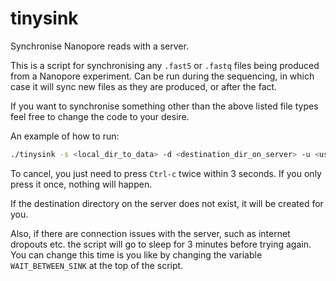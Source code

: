 # tinysink
Synchronise Nanopore reads with a server.

This is a script for synchronising any `.fast5` or `.fastq` files being produced from a Nanopore experiment. Can be run during the sequencing, in which case it will sync new files as they are produced, or after the fact.

If you want to synchronise something other than the above listed file types feel free to change the code to your desire.

An example of how to run:

```sh
./tinysink -s <local_dir_to_data> -d <destination_dir_on_server> -u <username> -n <servername> 
```

To cancel, you just need to press `Ctrl-c` twice within 3 seconds. If you only press it once, nothing will happen.

If the destination directory on the server does not exist, it will be created for you.

Also, if there are connection issues with the server, such as internet dropouts etc. the script will go to sleep for 3 minutes before trying again. You can change this time is you like by changing the variable `WAIT_BETWEEN_SINK` at the top of the script.
